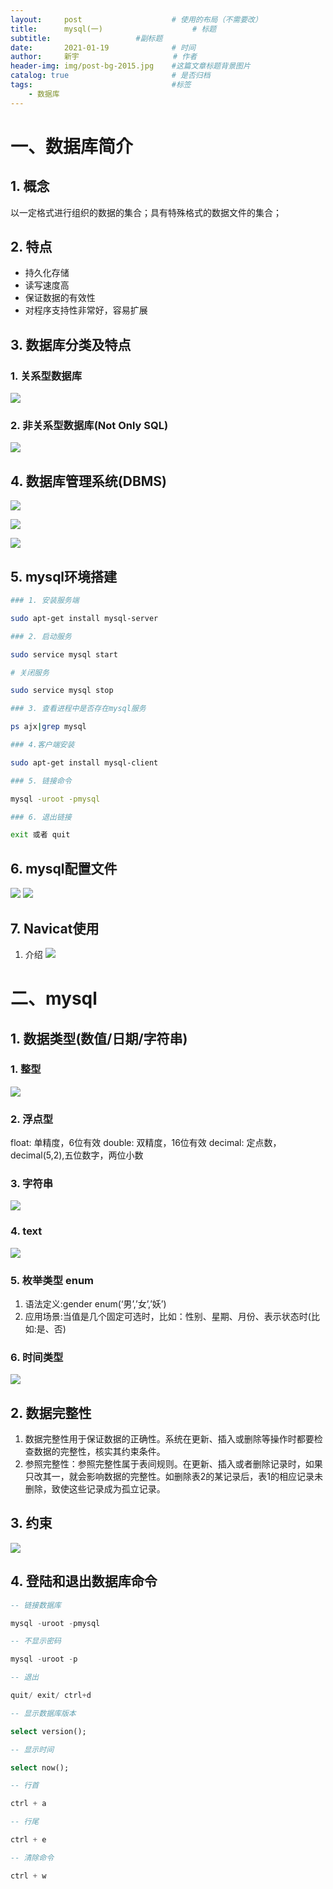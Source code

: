 ```yaml
---
layout:     post                    # 使用的布局（不需要改）
title:      mysql(一)    				# 标题 
subtitle:   		 		#副标题
date:       2021-01-19              # 时间
author:     新宇                     # 作者
header-img: img/post-bg-2015.jpg    #这篇文章标题背景图片
catalog: true                       # 是否归档
tags:                               #标签
    - 数据库
---
```

# 一、数据库简介

## 1. 概念
以一定格式进行组织的数据的集合；具有特殊格式的数据文件的集合；

## 2. 特点
- 持久化存储
- 读写速度高
- 保证数据的有效性
- 对程序支持性非常好，容易扩展

## 3. 数据库分类及特点
### 1. 关系型数据库
![](https://tva1.sinaimg.cn/large/008eGmZEly1gmsr0ltb3hj317q0e0dks.jpg)

### 2. 非关系型数据库(Not Only SQL)
![](https://tva1.sinaimg.cn/large/008eGmZEly1gmsr1izefvj314q0bugoq.jpg)

## 4. 数据库管理系统(DBMS)
![](https://tva1.sinaimg.cn/large/008eGmZEly1gmsr6p3m7lj313y0n2tgi.jpg)

![](https://tva1.sinaimg.cn/large/008eGmZEly1gmsr86ov78j313s0h043w.jpg)

![](https://tva1.sinaimg.cn/large/008eGmZEly1gmsrajsmsdj315g0imafx.jpg)

## 5. mysql环境搭建
```bash
### 1. 安装服务端

sudo apt-get install mysql-server

### 2. 启动服务

sudo service mysql start

# 关闭服务

sudo service mysql stop

### 3. 查看进程中是否存在mysql服务

ps ajx|grep mysql

### 4.客户端安装

sudo apt-get install mysql-client

### 5. 链接命令

mysql -uroot -pmysql

### 6. 退出链接

exit 或者 quit
```

## 6. mysql配置文件
![](https://tva1.sinaimg.cn/large/008eGmZEly1gmsrqtvvtaj30z20gwqck.jpg)
![](https://tva1.sinaimg.cn/large/008eGmZEly1gmsrqvabbnj30yy0g4agt.jpg)

## 7. Navicat使用
1. 介绍
	![](https://tva1.sinaimg.cn/large/008eGmZEly1gmssdv4hx6j314g08kn2i.jpg)

# 二、mysql
## 1. 数据类型(数值/日期/字符串)
### 1. 整型
![](https://tva1.sinaimg.cn/large/008eGmZEly1gmssta7p4kj30pg0d6n2z.jpg)
### 2. 浮点型 
float: 单精度，6位有效
double: 双精度，16位有效
decimal: 定点数，decimal(5,2),五位数字，两位小数
### 3. 字符串
![](https://tva1.sinaimg.cn/large/008eGmZEly1gmssv88635j312209m77k.jpg)
### 4. text
![](https://tva1.sinaimg.cn/large/008eGmZEly1gmssy9cnf8j312s0d8ju1.jpg)
### 5. 枚举类型 enum
1. 语法定义:gender enum(‘男’,’女’,’妖’)
2. 应用场景:当值是几个固定可选时，比如：性别、星期、月份、表示状态时(比如:是、否)

### 6. 时间类型
![](https://tva1.sinaimg.cn/large/008eGmZEly1gmst0xn7noj30yc0emaed.jpg)

## 2. 数据完整性
1. 数据完整性用于保证数据的正确性。系统在更新、插入或删除等操作时都要检查数据的完整性，核实其约束条件。
2. 参照完整性：参照完整性属于表间规则。在更新、插入或者删除记录时，如果只改其一，就会影响数据的完整性。如删除表2的某记录后，表1的相应记录未删除，致使这些记录成为孤立记录。

## 3. 约束
![](https://tva1.sinaimg.cn/large/008eGmZEly1gmsth6er2vj313k0dutfc.jpg)

## 4. 登陆和退出数据库命令
```sql
-- 链接数据库

mysql -uroot -pmysql

-- 不显示密码

mysql -uroot -p

-- 退出

quit/ exit/ ctrl+d

-- 显示数据库版本

select version();

-- 显示时间

select now();

-- 行首

ctrl + a

-- 行尾

ctrl + e

-- 清除命令

ctrl + w

```


